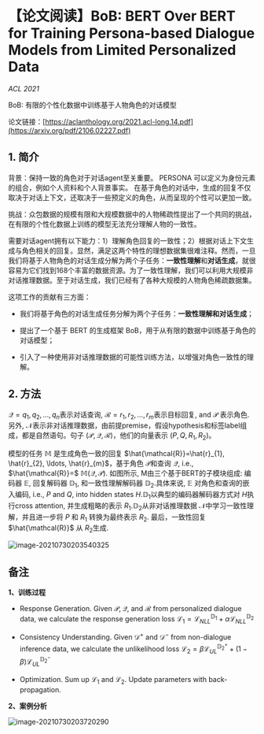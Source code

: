 # 【论文阅读】BoB: BERT Over BERT for Training Persona-based Dialogue Models from Limited Personalized Data

*ACL 2021*

BoB: 有限的个性化数据中训练基于人物角色的对话模型

论文链接：[https://aclanthology.org/2021.acl-long.14.pdf](https://arxiv.org/pdf/2106.02227.pdf)

## 1. 简介

背景：保持一致的角色对于对话agent至关重要。 PERSONA 可以定义为身份元素的组合，例如个人资料和个人背景事实。 在基于角色的对话中，生成的回复不仅取决于对话上下文，还取决于一些预定义的角色，从而呈现的个性可以更加一致。

挑战：众包数据的规模有限和大规模数据中的人物稀疏性提出了一个共同的挑战，在有限的个性化数据上训练的模型无法充分理解人物的一致性。

需要对话agent拥有以下能力：1）理解角色回复的一致性；2）根据对话上下文生成与角色相关的回复。显然，满足这两个特性的理想数据集很难注释。然而，一旦我们将基于人物角色的对话生成分解为两个子任务：**一致性理解**和**对话生成**，就很容易为它们找到168个丰富的数据资源。为了一致性理解，我们可以利用大规模非对话推理数据。至于对话生成，我们已经有了各种大规模的人物角色稀疏数据集。

这项工作的贡献有三方面：

- 我们将基于角色的对话生成任务分解为两个子任务：**一致性理解和对话生成**；

- 提出了一个基于 BERT 的生成框架 BoB，用于从有限的数据中训练基于角色的对话模型；

- 引入了一种使用非对话推理数据的可能性训练方法，以增强对角色一致性的理解。

## 2. 方法

$\mathcal{Q}=q_{1}, q_{2}, \ldots, q_{n}$​​​​​​​​​ 表示对话查询, $\mathcal{R}=r_{1}, r_{2}, \ldots, r_{m}$​​​​​​​​​ 表示目标回复, and $\mathcal{P}$​​​​​​​​​ 表示角色. 另外, $\mathcal{N}$​​​​​​​​​ 表示非对话推理数据，由前提premise，假设hypothesis和标签label组成，都是自然语句。句子 $(\mathcal{P}, \mathcal{Q}, \mathcal{R})$​，​​他们的向量表示 $\left(P, Q, R_{1}, R_{2}\right)$​​​​​​​​​​​。

模型的任务 $\mathbb{M}$​​ 是生成角色一致的回复 $\hat{\mathcal{R}}=\hat{r}_{1}, \hat{r}_{2}, \ldots, \hat{r}_{m}$​​，基于角色 $\mathcal{P}$​​ 和查询 $\mathcal{Q}$​​, i.e., $\hat{\mathcal{R}}=$​​ $\mathbb{M}(\mathcal{Q}, \mathcal{P}) .$​​ 如图所示, M由三个基于BERT的子模块组成: 编码器 $\mathbb{E}$​​, 回复解码器 $\mathbb{D}_{1}$​​, 和一致性理解解码器 $\mathbb{D}_{2} .$​​ 具体来说, $\mathbb{E}$​​ 对角色和查询的嵌入编码, i.e., $P$​​ and $Q$​​, into hidden states $H . \mathbb{D}_{1}$​​ 以典型的编码器解码器方式对 $H$​​ 执行cross attention, 并生成粗略的表示 $R_{1} . \mathbb{D}_{2}$​​ 从非对话推理数据 $\mathcal{N}$​​ 中学习一致性理解，并且进一步将 $P$​​ 和 $R_{1}$​​ 转换为最终表示 $R_{2} .$​​ 最后，一致性回复 $\hat{\mathcal{R}}$​​ 从 $R_{2}$​​​生成​.

![image-20210730203540325](https://gitee.com/cao-hu/pictures/raw/master/img/image-20210730203540325.png)

## 备注

**1、训练过程**

+ Response Generation. Given $\mathcal{P}, \mathcal{Q}$, and $\mathcal{R}$ from personalized dialogue data, we calculate the response generation loss $\mathcal{L}_{1}=\mathcal{L}_{N L L}^{\mathbb{D}_{1}}+\alpha \mathcal{L}_{N L L}^{\mathbb{D}_{2}}$

+ Consistency Understanding. Given $\mathcal{D}^{+}$ and $\mathcal{D}^{-}$ from non-dialogue inference data, we calculate the unlikelihood loss $\mathcal{L}_{2}=\beta \mathcal{L}_{U L}^{\mathbb{D}_{2}^{+}}+(1-\beta) \mathcal{L}_{U L}^{\mathbb{D}_{2}^{-}}$

+ Optimization. Sum up $\mathcal{L}_{1}$ and $\mathcal{L}_{2} .$ Update parameters with back-propagation.

**2、案例分析**


![image-20210730203720290](https://gitee.com/cao-hu/pictures/raw/master/img/image-20210730203720290.png)